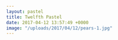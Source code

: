 ```yaml
---
layout: pastel
title: Twelfth Pastel
date: 2017-04-12 13:57:49 +0000
image: "/uploads/2017/04/12/pears-1.jpg"
---
```

